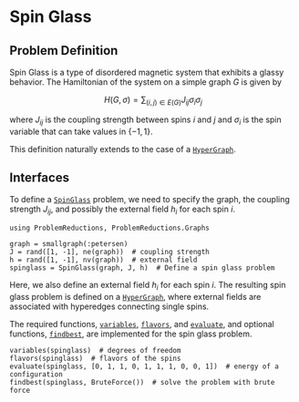 # Spin Glass

## Problem Definition
Spin Glass is a type of disordered magnetic system that exhibits a glassy behavior. The Hamiltonian of the system on a simple graph $G$ is given by
```math
H(G, \sigma) = \sum_{(i,j) \in E(G)} J_{ij} \sigma_i \sigma_j
```
where $J_{ij}$ is the coupling strength between spins $i$ and $j$ and $\sigma_i$ is the spin variable that can take values in $\{-1, 1\}$.

This definition naturally extends to the case of a [`HyperGraph`](@ref).

## Interfaces

To define a [`SpinGlass`](@ref) problem, we need to specify the graph, the coupling strength $J_{ij}$, and possibly the external field $h_i$ for each spin $i$.

```@repl spinglass
using ProblemReductions, ProblemReductions.Graphs

graph = smallgraph(:petersen)
J = rand([1, -1], ne(graph))  # coupling strength
h = rand([1, -1], nv(graph))  # external field
spinglass = SpinGlass(graph, J, h)  # Define a spin glass problem
```
Here, we also define an external field $h_i$ for each spin $i$. The resulting spin glass problem is defined on a [`HyperGraph`](@ref), where external fields are associated with hyperedges connecting single spins.


The required functions, [`variables`](@ref), [`flavors`](@ref), and [`evaluate`](@ref), and optional functions, [`findbest`](@ref), are implemented for the spin glass problem.

```@repl spinglass
variables(spinglass)  # degrees of freedom
flavors(spinglass)  # flavors of the spins
evaluate(spinglass, [0, 1, 1, 0, 1, 1, 1, 0, 0, 1])  # energy of a configuration
findbest(spinglass, BruteForce())  # solve the problem with brute force
```
